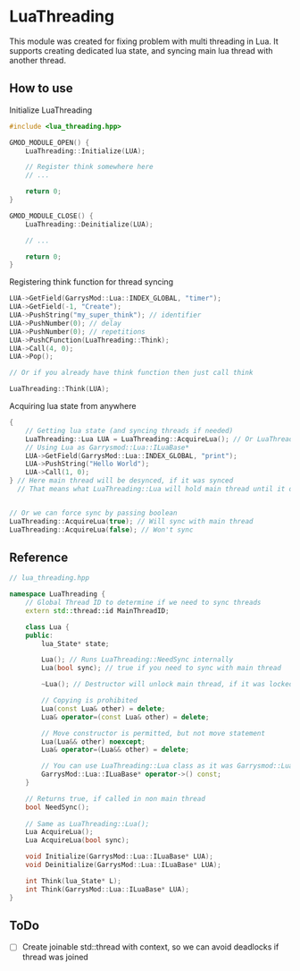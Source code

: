 # LuaThreading

This module was created for fixing problem with multi threading in Lua. 
It supports creating dedicated lua state, and syncing main lua thread with another thread.

## How to use
Initialize LuaThreading
```cpp
#include <lua_threading.hpp>

GMOD_MODULE_OPEN() {
	LuaThreading::Initialize(LUA);

    // Register think somewhere here
    // ...

	return 0;
}

GMOD_MODULE_CLOSE() {
	LuaThreading::Deinitialize(LUA);

    // ...

	return 0;
}
```

Registering think function for thread syncing
```cpp
LUA->GetField(GarrysMod::Lua::INDEX_GLOBAL, "timer");
LUA->GetField(-1, "Create");
LUA->PushString("my_super_think"); // identifier
LUA->PushNumber(0); // delay
LUA->PushNumber(0); // repetitions
LUA->PushCFunction(LuaThreading::Think);
LUA->Call(4, 0);
LUA->Pop();

// Or if you already have think function then just call think

LuaThreading::Think(LUA);
```

Acquiring lua state from anywhere
```cpp
{
    // Getting lua state (and syncing threads if needed)
    LuaThreading::Lua LUA = LuaThreading::AcquireLua(); // Or LuaThreading::Lua();
    // Using Lua as Garrysmod::Lua::ILuaBase*
    LUA->GetField(GarrysMod::Lua::INDEX_GLOBAL, "print");
    LUA->PushString("Hello World");
    LUA->Call(1, 0);
} // Here main thread will be desynced, if it was synced
  // That means what LuaThreading::Lua will hold main thread until it destroyed


// Or we can force sync by passing boolean
LuaThreading::AcquireLua(true); // Will sync with main thread
LuaThreading::AcquireLua(false); // Won't sync
```

## Reference
```cpp
// lua_threading.hpp

namespace LuaThreading {
    // Global Thread ID to determine if we need to sync threads
    extern std::thread::id MainThreadID;

    class Lua {
    public:
        lua_State* state;

        Lua(); // Runs LuaThreading::NeedSync internally
		Lua(bool sync); // true if you need to sync with main thread

        ~Lua(); // Destructor will unlock main thread, if it was locked

        // Copying is prohibited
		Lua(const Lua& other) = delete;
		Lua& operator=(const Lua& other) = delete;

		// Move constructor is permitted, but not move statement
		Lua(Lua&& other) noexcept;
		Lua& operator=(Lua&& other) = delete;

        // You can use LuaThreading::Lua class as it was Garrysmod::Lua::ILuaBase*
        GarrysMod::Lua::ILuaBase* operator->() const;
    }

    // Returns true, if called in non main thread
    bool NeedSync();
    
    // Same as LuaThreading::Lua();
    Lua AcquireLua();
	Lua AcquireLua(bool sync);

    void Initialize(GarrysMod::Lua::ILuaBase* LUA);
	void Deinitialize(GarrysMod::Lua::ILuaBase* LUA);

	int Think(lua_State* L);
	int Think(GarrysMod::Lua::ILuaBase* LUA);
}
```

## ToDo
- [ ] Create joinable std::thread with context, so we can avoid deadlocks if thread was joined
